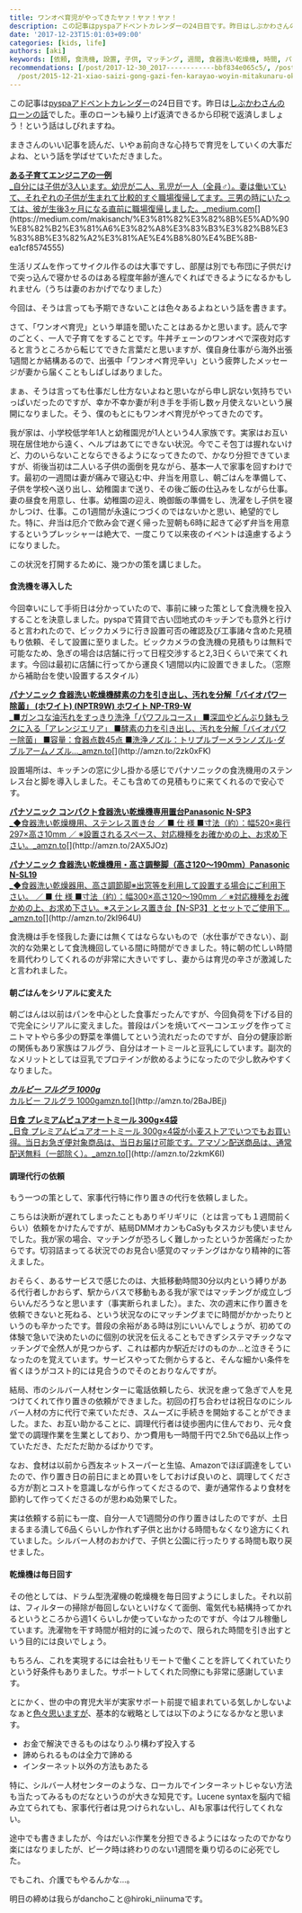 ```yaml
---
title: ワンオペ育児がやってきたヤァ！ヤァ！ヤァ！
description: この記事はpyspaアドベントカレンダーの24日目です。昨日はしぶかわさんのローンの話でした。車のローンも繰り上げ返済できるから印税で返済しましょう！という話はしびれますね。
date: '2017-12-23T15:01:03+09:00'
categories: [kids, life]
authors: [aki]
keywords: [依頼, 食洗機, 設置, 子供, マッチング, 週間, 食器洗い乾燥機, 時間, パナソニック, 状況]
recommendations: [/post/2017-12-30_2017------------bbf834e065c5/, /post/2017-05-25_teach-what-i-dont-know/,
  /post/2015-12-21-xiao-saizi-gong-gazi-fen-karayao-woyin-mitakunaru-okusuriyin-metane-number-childadvent/]
---
```


この記事は[pyspaアドベントカレンダー](https://adventar.org/calendars/2258)の24日目です。昨日は[しぶかわさんのローンの話](http://blog.shibu.jp/article/181920655.html)でした。車のローンも繰り上げ返済できるから印税で返済しましょう！という話はしびれますね。

まきさんのいい記事を読んだ、いやぁ前向きな心持ちで育児をしていくの大事だよね、という話を学ばせていただきました。

[**ある子育てエンジニアの一例**  
_自分には子供が3人います。幼児が二人、乳児が一人（全員♂）。妻は働いていて、それぞれの子供が生まれて比較的すぐ職場復帰してます。三男の時にいたっては、彼が生後3ヶ月になる直前に職場復帰しました。_medium.com](https://medium.com/makisanch/%E3%81%82%E3%82%8B%E5%AD%90%E8%82%B2%E3%81%A6%E3%82%A8%E3%83%B3%E3%82%B8%E3%83%8B%E3%82%A2%E3%81%AE%E4%B8%80%E4%BE%8B-ea1cf8574555 "https://medium.com/makisanch/%E3%81%82%E3%82%8B%E5%AD%90%E8%82%B2%E3%81%A6%E3%82%A8%E3%83%B3%E3%82%B8%E3%83%8B%E3%82%A2%E3%81%AE%E4%B8%80%E4%BE%8B-ea1cf8574555")[](https://medium.com/makisanch/%E3%81%82%E3%82%8B%E5%AD%90%E8%82%B2%E3%81%A6%E3%82%A8%E3%83%B3%E3%82%B8%E3%83%8B%E3%82%A2%E3%81%AE%E4%B8%80%E4%BE%8B-ea1cf8574555)

生活リズムを作ってサイクル作るのは大事ですし、部屋は別でも布団に子供だけで突っ込んで寝かせるのはある程度年齢が進んでくればできるようになるかもしれません（うちは妻のおかげでなりました）

今回は、そうは言っても予期できないことは色々あるよねという話を書きます。

さて、「ワンオペ育児」という単語を聞いたことはあるかと思います。読んで字のごとく、一人で子育てをすることです。牛丼チェーンのワンオペで深夜対応すると言うところから転じてできた言葉だと思いますが、僕自身仕事がら海外出張1週間とか結構あるので、出張中「ワンオペ育児辛い」という疲弊したメッセージが妻から届くこともしばしばありました。

まぁ、そうは言っても仕事だし仕方ないよねと思いながら申し訳ない気持ちでいっぱいだったのですが、幸か不幸か妻が利き手を手術し数ヶ月使えないという展開になりました。そう、僕のもとにもワンオペ育児がやってきたのです。

我が家は、小学校低学年1人と幼稚園児が1人という4人家族です。実家はお互い現在居住地から遠く、ヘルプはあてにできない状況。今でこそ包丁は握れないけど、力のいらないことならできるようになってきたので、かなり分担できていますが、術後当初は二人いる子供の面倒を見ながら、基本一人で家事を回すわけです。最初の一週間は妻が痛みで寝込む中、弁当を用意し、朝ごはんを準備して、子供を学校へ送り出し、幼稚園まで送り、その後ご飯の仕込みをしながら仕事。妻の昼食を用意し、仕事。幼稚園の迎え、晩御飯の準備をし、洗濯をし子供を寝かしつけ、仕事。この1週間が永遠につづくのではないかと思い、絶望的でした。特に、弁当は厄介で飲み会で遅く帰った翌朝も6時に起きて必ず弁当を用意するというプレッシャーは絶大で、一度こりて以来夜のイベントは遠慮するようになりました。

この状況を打開するために、幾つかの策を講じました。

#### 食洗機を導入した

今回幸いにして手術日は分かっていたので、事前に練った策として食洗機を投入することを決意しました。pyspaで賃貸で古い団地式のキッチンでも意外と行けると言われたので、ビックカメラに行き設置可否の確認及び工事諸々含めた見積もり依頼、そして設置に至りました。ビックカメラの食洗機の見積もりは無料で可能なため、急ぎの場合は店舗に行って日程交渉すると2,3日くらいで来てくれます。今回は最初に店舗に行ってから運良く1週間以内に設置できました。（窓際から補助台を使い設置するスタイル）

[**パナソニック 食器洗い乾燥機酵素の力を引き出し、汚れを分解「バイオパワー除菌」 (ホワイト) (NPTR9W) ホワイト NP-TR9-W**  
_■ガンコな油汚れをすっきり洗浄「パワフルコース」 ■深皿やどんぶり鉢もラクに入る「アレンジエリア」 ■酵素の力を引き出し、汚れを分解「バイオパワー除菌」 ■容量：食器点数45点 ■洗浄ノズル：トリプルブーメランノズル･ダブルアームノズル…_amzn.to](http://amzn.to/2zk0xFK "http://amzn.to/2zk0xFK")[](http://amzn.to/2zk0xFK)

設置場所は、キッチンの窓に少し掛かる感じでパナソニックの食洗機用のステンレス台と脚を導入しました。そこも含めての見積もりに来てくれるので安心です。

[**パナソニック コンパクト食器洗い乾燥機専用置台Panasonic N-SP3**  
_◆食器洗い乾燥機用、ステンレス置き台 ／ ■ 仕 様 ■寸法（約）：幅520×奥行297×高さ10mm ／ ※設置されるスペース、対応機種をお確かめの上、お求め下さい。_amzn.to](http://amzn.to/2AX5JOz "http://amzn.to/2AX5JOz")[](http://amzn.to/2AX5JOz)

[**パナソニック 食器洗い乾燥機用・高さ調整脚（高さ120～190mm）Panasonic N-SL19**  
_◆食器洗い乾燥器用、高さ調節脚※出窓等を利用して設置する場合にご利用下さい。 ／ ■ 仕 様 ■寸法（約）：幅300×高さ120～190mm ／ ※対応機種をお確かめの上、お求め下さい。※ステンレス置き台【N-SP3】とセットでご使用下…_amzn.to](http://amzn.to/2kI964U "http://amzn.to/2kI964U")[](http://amzn.to/2kI964U)

食洗機は手を怪我した妻には無くてはならないもので（水仕事ができない）、副次的な効果として食洗機回している間に時間ができました。特に朝の忙しい時間を肩代わりしてくれるのが非常に大きいですし、妻からは育児の辛さが激減したと言われました。

#### 朝ごはんをシリアルに変えた

朝ごはんは以前はパンを中心とした食事だったんですが、今回負荷を下げる目的で完全にシリアルに変えました。普段はパンを焼いてベーコンエッグを作ってミニトマトやら多少の野菜を準備してという流れだったのですが、自分の健康診断の関係もあり家族はフルグラ、自分はオートミールと豆乳にしています。副次的なメリットとしては豆乳でプロテインが飲めるようになったので少し飲みやすくなりました。

[**_カルビー フルグラ 1000g_**  
カルビー フルグラ 1000gamzn.to](http://amzn.to/2BaJBEj "http://amzn.to/2BaJBEj")[](http://amzn.to/2BaJBEj)

[**日食 プレミアムピュアオートミール 300g×4袋**  
_日食 プレミアムピュアオートミール 300g×4袋が小麦ストアでいつでもお買い得。当日お急ぎ便対象商品は、当日お届け可能です。アマゾン配送商品は、通常配送無料（一部除く）。_amzn.to](http://amzn.to/2zkmK6I "http://amzn.to/2zkmK6I")[](http://amzn.to/2zkmK6I)

#### 調理代行の依頼

もう一つの策として、家事代行特に作り置きの代行を依頼しました。

こちらは決断が遅れてしまったこともありギリギリに（とは言っても１週間前くらい）依頼をかけたんですが、結局DMMオカンもCaSyもタスカジも使いませんでした。我が家の場合、マッチングが恐ろしく難しかったというか苦痛だったからです。切羽詰まってる状況でのお見合い感覚のマッチングはかなり精神的に答えました。

おそらく、あるサービスで感じたのは、大抵移動時間30分以内という縛りがある代行者しかおらず、駅からバスで移動もある我が家ではマッチングが成立しづらいんだろうなと思います（事実断られました）。また、次の週末に作り置きを依頼できないと死ねる、という状況なのにマッチングまでに時間がかかったりというのも辛かったです。普段の余裕がある時は別にいいんでしょうが、初めての体験で急いで決めたいのに個別の状況を伝えることもできずシステマチックなマッチングで全然人が見つからず、これは都内か駅近だけのものか…と泣きそうになったのを覚えています。サービスやってた側からすると、そんな細かい条件を省くほうがコスト的には見合うのでそのとおりなんですが。

結局、市のシルバー人材センターに電話依頼したら、状況を慮って急ぎで人を見つけてくれて作り置きの依頼ができました。初回の打ち合わせは祝日なのにシルバー人材の方に代行で来ていただき、スムーズに手続きを開始することができました。また、お互い助かることに、調理代行者は徒歩圏内に住んでおり、元々食堂での調理作業を生業としており、かつ費用も一時間千円で2.5hで6品以上作っていただき、ただただ助かるばかりです。

なお、食材は以前から西友ネットスーパーと生協、Amazonでほぼ調達をしていたので、作り置き日の前日にまとめ買いをしておけば良いのと、調理してくださる方が割とコストを意識しながら作ってくださるので、妻が通常作るより食材を節約して作ってくださるのが思わぬ効果でした。

実は依頼する前にも一度、自分一人で1週間分の作り置きはしたのですが、土日まるまる潰して6品くらいしか作れず子供と出かける時間もなくなり途方にくれていました。シルバー人材のおかげで、子供と公園に行ったりする時間も取り戻せました。

#### 乾燥機は毎日回す

その他としては、ドラム型洗濯機の乾燥機を毎日回すようにしました。それ以前は、フィルターの掃除が毎回しないといけなくて面倒、電気代も結構持ってかれるというところから週1くらいしか使っていなかったのですが、今はフル稼働しています。洗濯物を干す時間が相対的に減ったので、限られた時間を引き出すという目的には良いでしょう。

もちろん、これを実現するには会社もリモートで働くことを許してくれていたりという好条件もありました。サポートしてくれた同僚にも非常に感謝しています。

とにかく、世の中の育児大半が実家サポート前提で組まれている気しかしないよなぁと[色々思いますが](https://twitter.com/drillbits/status/930244275672977408)、基本的な戦略としては以下のようになるかなと思います。

*   お金で解決できるものはなりふり構わず投入する
*   諦められるものは全力で諦める
*   インターネット以外の方法もあたる

特に、シルバー人材センターのような、ローカルでインターネットじゃない方法も当たってみるものだなというのが大きな知見です。Lucene syntaxを脳内で組み立てられても、家事代行者は見つけられないし、AIも家事は代行してくれない。

途中でも書きましたが、今はだいぶ作業を分担できるようにはなったのでかなり楽にはなりましたが、ピーク時は終わりのない1週間を乗り切るのに必死でした。

でもこれ、介護でもやるんかな…。

明日の締めは我らがdanchoこと@hiroki\_niinumaです。
